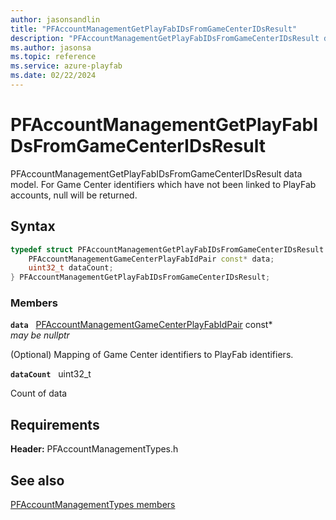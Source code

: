 ```yaml
---
author: jasonsandlin
title: "PFAccountManagementGetPlayFabIDsFromGameCenterIDsResult"
description: "PFAccountManagementGetPlayFabIDsFromGameCenterIDsResult data model. For Game Center identifiers which have not been linked to PlayFab accounts, null will be returned."
ms.author: jasonsa
ms.topic: reference
ms.service: azure-playfab
ms.date: 02/22/2024
---
```


# PFAccountManagementGetPlayFabIDsFromGameCenterIDsResult  

PFAccountManagementGetPlayFabIDsFromGameCenterIDsResult data model. For Game Center identifiers which have not been linked to PlayFab accounts, null will be returned.  

## Syntax  
  
```cpp
typedef struct PFAccountManagementGetPlayFabIDsFromGameCenterIDsResult {  
    PFAccountManagementGameCenterPlayFabIdPair const* data;  
    uint32_t dataCount;  
} PFAccountManagementGetPlayFabIDsFromGameCenterIDsResult;  
```
  
### Members  
  
**`data`** &nbsp; [PFAccountManagementGameCenterPlayFabIdPair](pfaccountmanagementgamecenterplayfabidpair.md) const*  
*may be nullptr*  
  
(Optional) Mapping of Game Center identifiers to PlayFab identifiers.
  
**`dataCount`** &nbsp; uint32_t  
  
Count of data
  
  
## Requirements  
  
**Header:** PFAccountManagementTypes.h
  
## See also  
[PFAccountManagementTypes members](../pfaccountmanagementtypes_members.md)  

  
  
